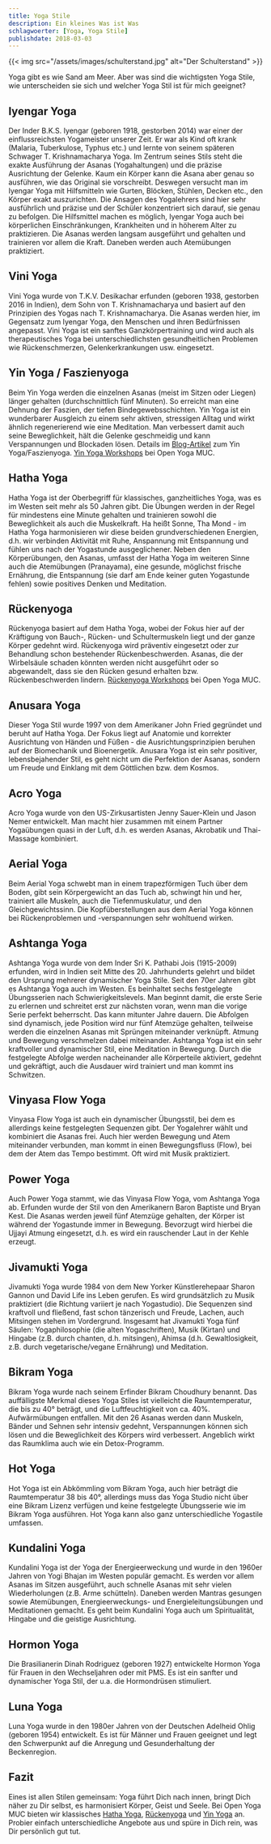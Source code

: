 ```yaml
---
title: Yoga Stile
description: Ein kleines Was ist Was
schlagwoerter: [Yoga, Yoga Stile]
publishdate: 2018-03-03
---
```


{{< img src="/assets/images/schulterstand.jpg" alt="Der Schulterstand" >}}

Yoga gibt es wie Sand am Meer. Aber was sind die wichtigsten Yoga Stile, wie unterscheiden sie sich und welcher Yoga Stil ist für mich geeignet? 


## Iyengar Yoga

Der Inder B.K.S. Iyengar (geboren 1918, gestorben 2014) war einer der einflussreichsten Yogameister unserer Zeit. Er war als Kind oft krank (Malaria, Tuberkulose, Typhus etc.) und lernte von seinem späteren Schwager T. Krishnamacharya Yoga. Im Zentrum seines Stils steht die exakte Ausführung der Asanas (Yogahaltungen) und die präzise Ausrichtung der Gelenke. Kaum ein Körper kann die Asana aber genau so ausführen, wie das Original sie vorschreibt. Deswegen versucht man im Iyengar Yoga mit Hilfsmitteln wie Gurten, Blöcken, Stühlen, Decken etc., den Körper exakt auszurichten. Die Ansagen des Yogalehrers sind hier sehr ausführlich und präzise und der Schüler konzentriert sich darauf, sie genau zu befolgen. Die Hilfsmittel machen es möglich, Iyengar Yoga auch bei körperlichen Einschränkungen, Krankheiten und in höherem Alter zu praktizieren. Die Asanas werden langsam ausgeführt und gehalten und trainieren vor allem die Kraft. Daneben werden auch Atemübungen praktiziert.


## Vini Yoga

Vini Yoga wurde von T.K.V. Desikachar erfunden (geboren 1938, gestorben 2016 in Indien), dem Sohn von T. Krishnamacharya und basiert auf den Prinzipien des Yogas nach T. Krishnamacharya. Die Asanas werden hier, im Gegensatz zum Iyengar Yoga, den Menschen und ihren Bedürfnissen angepasst. Vini Yoga ist ein sanftes Ganzkörpertraining und wird auch als therapeutisches Yoga bei unterschiedlichsten gesundheitlichen Problemen wie Rückenschmerzen, Gelenkerkrankungen usw. eingesetzt.


## Yin Yoga / Faszienyoga

Beim Yin Yoga werden die einzelnen Asanas (meist im Sitzen oder Liegen) länger gehalten (durchschnittlich fünf Minuten). So erreicht man eine Dehnung der Faszien, der tiefen Bindegewebsschichten. Yin Yoga ist ein wunderbarer Ausgleich zu einem sehr aktiven, stressigen Alltag und wirkt ähnlich regenerierend wie eine Meditation. Man verbessert damit auch seine Beweglichkeit, hält die Gelenke geschmeidig und kann Verspannungen und Blockaden lösen. Details im [Blog-Artikel][1] zum Yin Yoga/Faszienyoga. [Yin Yoga Workshops][2] bei Open Yoga MUC.

[1]: /artikel/2018/was-ist-yin-faszien-yoga/
[2]: /workshops/#yinyogaworkshop


## Hatha Yoga

Hatha Yoga ist der Oberbegriff für klassisches, ganzheitliches Yoga, was es im Westen seit mehr als 50 Jahren gibt. Die Übungen werden in der Regel für mindestens eine Minute gehalten und trainieren sowohl die Beweglichkeit als auch die Muskelkraft. Ha heißt Sonne, Tha Mond - im Hatha Yoga harmonisieren wir diese beiden grundverschiedenen Energien, d.h. wir verbinden Aktivität mit Ruhe, Anspannung mit Entspannung und fühlen uns nach der Yogastunde ausgeglichener. Neben den Körperübungen, den Asanas, umfasst der Hatha Yoga im weiteren Sinne auch die Atemübungen (Pranayama), eine gesunde, möglichst frische Ernährung, die Entspannung (sie darf am Ende keiner guten Yogastunde fehlen) sowie positives Denken und Meditation. 


## Rückenyoga

Rückenyoga basiert auf dem Hatha Yoga, wobei der Fokus hier auf der Kräftigung von Bauch-, Rücken- und Schultermuskeln liegt und der ganze Körper gedehnt wird. Rückenyoga wird präventiv eingesetzt oder zur Behandlung schon bestehender Rückenbeschwerden. Asanas, die der Wirbelsäule schaden könnten werden nicht ausgeführt oder so abgewandelt, dass sie den Rücken gesund erhalten bzw. Rückenbeschwerden lindern. [Rückenyoga Workshops][3] bei Open Yoga MUC.

[3]: /workshops/#rueckenyogaworkshop


## Anusara Yoga

Dieser Yoga Stil wurde 1997 von dem Amerikaner John Fried gegründet und beruht auf Hatha Yoga. Der Fokus liegt auf Anatomie und korrekter Ausrichtung von Händen und Füßen - die Ausrichtungsprinzipien beruhen auf der Biomechanik und Bioenergetik. Anusara Yoga ist ein sehr positiver, lebensbejahender Stil, es geht nicht um die Perfektion der Asanas, sondern um Freude und Einklang mit dem Göttlichen bzw. dem Kosmos.


## Acro Yoga

Acro Yoga wurde von den US-Zirkusartisten Jenny Sauer-Klein und Jason Nemer entwickelt. Man macht hier zusammen mit einem Partner Yogaübungen quasi in der Luft, d.h. es werden Asanas, Akrobatik und Thai-Massage kombiniert.


## Aerial Yoga

Beim Aerial Yoga schwebt man in einem trapezförmigen Tuch über dem Boden, gibt sein Körpergewicht an das Tuch ab, schwingt hin und her, trainiert alle Muskeln, auch die Tiefenmuskulatur, und den Gleichgewichtssinn. Die Kopfüberstellungen aus dem Aerial Yoga können bei Rückenproblemen und -verspannungen sehr wohltuend wirken.


## Ashtanga Yoga

Ashtanga Yoga wurde von dem Inder Sri K. Pathabi Jois (1915-2009) erfunden, wird in Indien seit Mitte des 20. Jahrhunderts gelehrt und bildet den Ursprung mehrerer dynamischer Yoga Stile. Seit den 70er Jahren gibt es Ashtanga Yoga auch im Westen. Es beinhaltet sechs festgelegte Übungsserien nach Schwierigkeitslevels. Man beginnt damit, die erste Serie zu erlernen und schreitet erst zur nächsten voran, wenn man die vorige Serie perfekt beherrscht. Das kann mitunter Jahre dauern. Die Abfolgen sind dynamisch, jede Position wird nur fünf Atemzüge gehalten, teilweise werden die einzelnen Asanas mit Sprüngen miteinander verknüpft. Atmung und Bewegung verschmelzen dabei miteinander. Ashtanga Yoga ist ein sehr kraftvoller und dynamischer Stil, eine Meditation in Bewegung. Durch die festgelegte Abfolge werden nacheinander alle Körperteile aktiviert, gedehnt und gekräftigt, auch die Ausdauer wird trainiert und man kommt ins Schwitzen.


## Vinyasa Flow Yoga

Vinyasa Flow Yoga ist auch ein dynamischer Übungsstil, bei dem es allerdings keine festgelegten Sequenzen gibt. Der Yogalehrer wählt und kombiniert die Asanas frei. Auch hier werden Bewegung und Atem miteinander verbunden, man kommt in einen Bewegungsfluss (Flow), bei dem der Atem das Tempo bestimmt. Oft wird mit Musik praktiziert.


## Power Yoga

Auch Power Yoga stammt, wie das Vinyasa Flow Yoga, vom Ashtanga Yoga ab. Erfunden wurde der Stil von den Amerikanern Baron Baptiste und Bryan Kest. Die Asanas werden jeweil fünf Atemzüge gehalten, der Körper ist während der Yogastunde immer in Bewegung. Bevorzugt wird hierbei die Ujjayi Atmung eingesetzt, d.h. es wird ein rauschender Laut in der Kehle erzeugt.


## Jivamukti Yoga

Jivamukti Yoga wurde 1984 von dem New Yorker Künstlerehepaar Sharon Gannon und David Life ins Leben gerufen. Es wird grundsätzlich zu Musik praktiziert (die Richtung variiert je nach Yogastudio). Die Sequenzen sind kraftvoll und fließend, fast schon tänzerisch und Freude, Lachen, auch Mitsingen stehen im Vordergrund.  Insgesamt hat Jivamukti Yoga fünf Säulen: Yogaphilosophie (die alten Yogaschriften), Musik (Kirtan) und Hingabe (z.B. durch chanten, d.h. mitsingen), Ahimsa (d.h. Gewaltlosigkeit, z.B. durch vegetarische/vegane Ernährung) und Meditation.


## Bikram Yoga

Bikram Yoga wurde nach seinem Erfinder Bikram Choudhury benannt. Das auffälligste Merkmal dieses Yoga Stiles ist vielleicht die Raumtemperatur, die bis zu 40° beträgt, und die Luftfeuchtigkeit von ca. 40%. Aufwärmübungen entfallen. Mit den 26 Asanas werden dann Muskeln, Bänder und Sehnen sehr intensiv gedehnt, Verspannungen können sich lösen und die Beweglichkeit des Körpers wird verbessert. Angeblich wirkt das Raumklima auch wie ein Detox-Programm. 


## Hot Yoga

Hot Yoga ist ein Abkömmling vom Bikram Yoga, auch hier beträgt die Raumtemperatur 38 bis 40°, allerdings muss das Yoga Studio nicht über eine Bikram Lizenz verfügen und keine festgelegte Übungsserie wie im Bikram Yoga ausführen. Hot Yoga kann also ganz unterschiedliche Yogastile umfassen.


## Kundalini Yoga

Kundalini Yoga ist der Yoga der Energieerweckung und wurde in den 1960er Jahren  von Yogi Bhajan im Westen populär gemacht. Es werden vor allem Asanas im Sitzen ausgeführt, auch schnelle Asanas mit sehr vielen Wiederholungen (z.B. Arme schütteln). Daneben werden Mantras gesungen sowie Atemübungen, Energieerweckungs- und Energieleitungsübungen und Meditationen gemacht.  Es geht beim Kundalini Yoga auch um Spiritualität, Hingabe und die geistige Ausrichtung. 


## Hormon Yoga

 Die Brasilianerin Dinah Rodriguez (geboren 1927) entwickelte Hormon Yoga für Frauen in den Wechseljahren oder mit PMS. Es ist ein sanfter und dynamischer Yoga Stil, der u.a. die Hormondrüsen stimuliert.


## Luna Yoga

Luna Yoga wurde in den 1980er Jahren von der Deutschen Adelheid Ohlig (geboren 1954) entwickelt. Es ist für Männer und Frauen geeignet und legt den Schwerpunkt auf die Anregung und Gesunderhaltung der Beckenregion.


## Fazit

Eines ist allen Stilen gemeinsam: Yoga führt Dich nach innen, bringt Dich näher zu Dir selbst, es harmonisiert Körper, Geist und Seele. Bei Open Yoga MUC bieten wir klassisches [Hatha Yoga][4], [Rückenyoga][5] und [Yin Yoga][6] an. Probier einfach unterschiedliche Angebote aus und spüre in Dich rein, was Dir persönlich gut tut.

[4]: /workshops/#anfaengeryogaworkshop
[5]: /workshops/#rueckenyogaworkshop
[6]: /workshops/#yinyogaworkshop